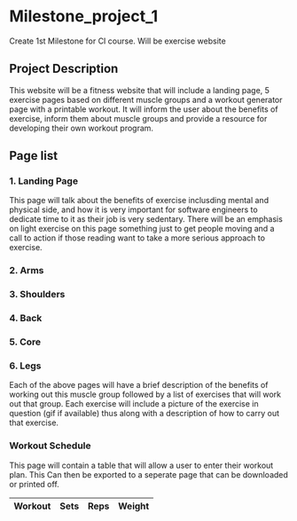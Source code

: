 # Milestone_project_1
Create 1st Milestone for CI course. Will be exercise website


## Project Description
This website will be a fitness website that will include a landing page, 5 exercise pages based on different muscle groups and a workout generator page with a printable workout. It will inform the user about the benefits of exercise, inform them about muscle groups and provide a resource for developing their own workout program.

## Page list
### 1. Landing Page 
This page will talk about the benefits of exercise inclusding mental and physical side, and how it is very important for software engineers to dedicate time to it as their job is very sedentary. There will be an emphasis on light exercise on this page something just to get people moving and a call to action if those reading want to take a more serious approach to exercise.

### 2. Arms
### 3. Shoulders
### 4. Back
### 5. Core
### 6. Legs

Each of the above pages will have a brief description of the benefits of working out this muscle group followed by a list of exercises that will work out that group. Each exercise will include a picture of the exercise in question (gif if available) thus along with a description of how to carry out that exercise.

### Workout Schedule

This page will contain a table that will allow a user to enter their workout plan. This Can then be exported to a seperate page that can be downloaded or printed off.

Workout | Sets | Reps | Weight
---|---|---|---
